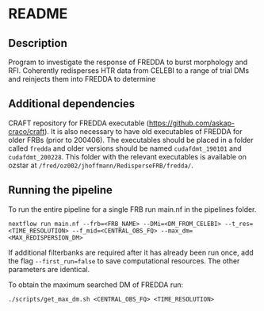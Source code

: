 # README
## Description
Program to investigate the response of FREDDA to burst morphology and RFI. Coherently redisperses HTR data from CELEBI to a range of trial DMs and reinjects them into FREDDA to determine

## Additional dependencies
CRAFT repository for FREDDA executable (https://github.com/askap-craco/craft). It is also necessary to have old executables of FREDDA for older FRBs (prior to 200406). The executables should be placed in a folder called `fredda` and older versions should be named `cudafdmt_190101` and `cudafdmt_200228`. This folder with the relevant executables is available on ozstar at `/fred/oz002/jhoffmann/RedisperseFRB/fredda/`.

## Running the pipeline
To run the entire pipeline for a single FRB run main.nf in the pipelines folder.

    nextflow run main.nf --frb=<FRB_NAME> --DMi=<DM_FROM_CELEBI> --t_res=<TIME_RESOLUTION> --f_mid=<CENTRAL_OBS_FQ> --max_dm=<MAX_REDISPERSION_DM>

If additional filterbanks are required after it has already been run once, add the flag `--first_run=false` to save computational resources. The other parameters are identical.

To obtain the maximum searched DM of FREDDA run:

    ./scripts/get_max_dm.sh <CENTRAL_OBS_FQ> <TIME_RESOLUTION>
